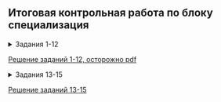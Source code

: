 ## Итоговая контрольная работа по блоку специализация

<details>
  <summary>Задания 1-12</summary>
  
* ### 1. Используя команду cat в терминале операционной системы Linux, создать два файла Домашние животные (заполнив файл собаками, кошками,   хомяками) и Вьючные животными заполнив файл Лошадьми, верблюдами и    ослы), а затем объединить их. Просмотреть содержимое созданного файла.    Переименовать файл, дав ему новое имя (Друзья человека).  

* ### 2. Создать директорию, переместить файл туда.

* ### 3. Подключить дополнительный репозиторий MySQL. Установить любой пакет из этого репозитория.  

* ### 4. Установить и удалить deb-пакет с помощью dpkg.  

* ### 5. Выложить историю команд в терминале ubuntu

* ### 6. Нарисовать диаграмму, в которой есть класс родительский класс, домашние животные и вьючные животные, в составы которых в случае домашних   животных войдут классы: собаки, кошки, хомяки, а в класс вьючные животные   войдут: Лошади, верблюды и ослы).

* ### 7. В подключенном MySQL репозитории создать базу данных “Друзья    человека”

* ### 8. Создать таблицы с иерархией из диаграммы в БД


* ### 9. Заполнить низкоуровневые таблицы именами(животных), командами    которые они выполняют и датами рождения  

* ### 10. Удалив из таблицы верблюдов, т.к. верблюдов решили перевезти в другой питомник на зимовку. Объединить таблицы лошади, и ослы в одну таблицу.

* ### 11. Создать новую таблицу “молодые животные” в которую попадут все    животные старше 1 года, но младше 3 лет и в отдельном столбце с точностью до месяца подсчитать возраст животных в новой таблице


* ### 12. Объединить все таблицы в одну, при этом сохраняя поля, указывающие на прошлую принадлежность к старым таблицам.
  
</details>

[Решение заданий 1-12, осторожно pdf](https://github.com/PyankovPavel/GB_final_september23/blob/master/Task.pdf)

<details>
  <summary>Задания 13-15</summary>

* ### 13. Создать класс с Инкапсуляцией методов и наследованием по диаграмме.
* ### 14. Написать программу, имитирующую работу реестра домашних животных.
В программе должен быть реализован следующий функционал:  
14.1 Завести новое животное  
14.2 определять животное в правильный класс  
14.3 увидеть список команд, которое выполняет животное  
14.4 обучить животное новым командам  
14.5 Реализовать навигацию по меню  

* ### 15. Создайте класс Счетчик, у которого есть метод add(), увеличивающий̆ значение внутренней̆int переменной̆на 1 при нажатие “Завести новое животное” Сделайте так, чтобы с объектом такого типа можно было работать в блоке try-with-resources. Нужно бросить исключение, если работа с объектом типа счетчик была не в ресурсном try и/или ресурс остался открыт. Значение считать в ресурсе try, если при заведения животного заполнены все поля.
</details>

[Решение заданий 13-15](https://github.com/PyankovPavel/GB_final_september23/tree/master/src/)
